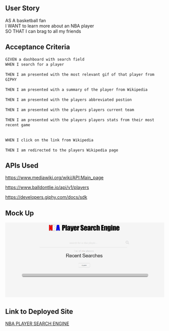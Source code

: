 ## User Story 


AS A basketball fan    
I WANT to learn more about an NBA player    
SO THAT I can brag to all my friends   


## Acceptance Criteria 

```
GIVEN a dashboard with search field 
WHEN I search for a player  

THEN I am presented with the most relevant gif of that player from GIPHY

THEN I am presented with a summary of the player from Wikipedia 
   
THEN I am presented with the players abbreviated postion 

THEN I am presented with the players players current team

THEN I am presented with the players players stats from their most recent game


WHEN I click on the link from Wikipedia 

THEN I am redirected to the players Wikipedia page

```

## APIs Used

https://www.mediawiki.org/wiki/API:Main_page  

https://www.balldontlie.io/api/v1/players

https://developers.giphy.com/docs/sdk  

## Mock Up
![Attached screenshot](Screenshot%202021-06-15%20174531.png)

## Link to Deployed Site

[NBA PLAYER SEARCH ENGINE](https://github.com/Jason-M-Bailey/nbaplayersearch)






   
